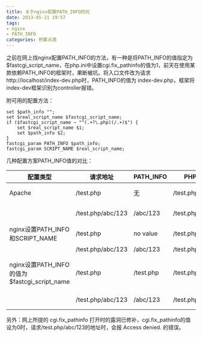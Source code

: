 ```yaml
---
title: 关于nginx配置PATH_INFO的坑
date: 2013-05-21 19:57
tags:
- nginx
- PATH_INFO
categories: 积累点滴
---
```


之前在网上找nginx配置PATH_INFO的方法，有一种是将PATH_INFO的值指定为$fastcgi_script_name，在php.ini中设置cgi.fix_pathinfo的值为1，前天在使用某款依赖PATH_INFO的框架时，果断被坑。将入口文件改为请求 http://localhost/index-dev.php时，PATH_INFO的值为 index-dev.php，框架将index-dev框架识别为controller报错。

附可用的配置方法：

```nginx
set $path_info "";
set $real_script_name $fastcgi_script_name;
if ($fastcgi_script_name ~ "^(.+?\.php)(/.+)$") {
    set $real_script_name $1;
    set $path_info $2;
}
fastcgi_param PATH_INFO $path_info;
fastcgi_param SCRIPT_NAME $real_script_name;
```

几种配置方案PATH_INFO值的对比：

| 配置类型   | 请求地址 | PATH_INFO | PHP_SELF | SCRIPT_NAME | 说明 |
|  ----  | ----  | ----  | ----  | ----  | ----  |
| Apache | /test.php | 无 | /test.php | /test.php | Apache的值为参考 |
|        | /test.php/abc/123 | /abc/123 | /test.php/abc/123 | /test.php | Apache的值为参考 |
| nginx设置PATH_INFO和SCRIPT_NAME | /test.php | no value | /test.php | /test.php | 正常 |
|        | /test.php/abc/123 | /abc/123 | /test.php/abc/123 | /test.php | 正常 |
| nginx设置PATH_INFO的值为$fastcgi_script_name | /test.php | /test.php | /test.php/test.php | /test.php | PATH_INFO异常PHP_SELF异常 |
|        | /test.php/abc/123 | /abc/123 | /test.php/abc/123 | /test.php | PHP_SELF异常 |

另外：网上所提的 cgi.fix_pathinfo 打开时的露洞已修补，cgi.fix_pathinfo的值设为0时，请求/test.php/abc/123的地址时，会报 Access denied. 的错误。
